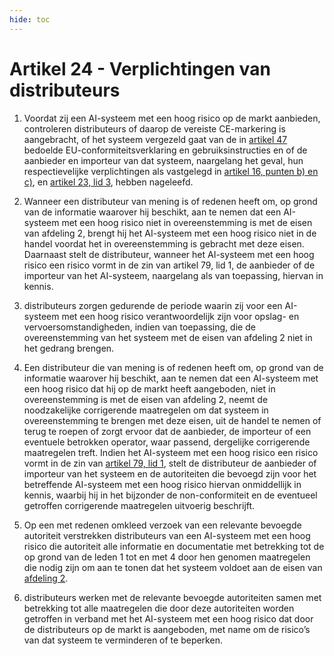 ```yaml
---
hide: toc
---
```

# Artikel 24 - Verplichtingen van distributeurs

1. Voordat zij een AI-systeem met een hoog risico op de markt aanbieden, controleren distributeurs of daarop de vereiste CE-markering is aangebracht, of het systeem vergezeld gaat van de in [artikel 47](../afdeling-5/a47.md) bedoelde EU-conformiteitsverklaring en gebruiksinstructies en of de aanbieder en importeur van dat systeem, naargelang het geval, hun respectievelijke verplichtingen als vastgelegd in [artikel 16, punten b) en c)](a16.md), en [artikel 23, lid 3](a23.md), hebben nageleefd.

2. Wanneer een distributeur van mening is of redenen heeft om, op grond van de informatie waarover hij beschikt, aan te nemen dat een AI-systeem met een hoog risico niet in overeenstemming is met de eisen van afdeling 2, brengt hij het AI-systeem met een hoog risico niet in de handel voordat het in overeenstemming is gebracht met deze eisen. Daarnaast stelt de distributeur, wanneer het AI-systeem met een hoog risico een risico vormt in de zin van artikel 79, lid 1, de aanbieder of de importeur van het AI-systeem, naargelang als van toepassing, hiervan in kennis.

3. distributeurs zorgen gedurende de periode waarin zij voor een AI-systeem met een hoog risico verantwoordelijk zijn voor opslag- en vervoersomstandigheden, indien van toepassing, die de overeenstemming van het systeem met de eisen van afdeling 2 niet in het gedrang brengen.

4. Een distributeur die van mening is of redenen heeft om, op grond van de informatie waarover hij beschikt, aan te nemen dat een AI-systeem met een hoog risico dat hij op de markt heeft aangeboden, niet in overeenstemming is met de eisen van afdeling 2, neemt de noodzakelijke corrigerende maatregelen om dat systeem in overeenstemming te brengen met deze eisen, uit de handel te nemen of terug te roepen of zorgt ervoor dat de aanbieder, de importeur of een eventuele betrokken operator, waar passend, dergelijke corrigerende maatregelen treft. Indien het AI-systeem met een hoog risico een risico vormt in de zin van [artikel 79, lid 1](../../hoofdstuk-9/afdeling-3/a79.md), stelt de distributeur de aanbieder of importeur van het systeem en de autoriteiten die bevoegd zijn voor het betreffende AI-systeem met een hoog risico hiervan onmiddellijk in kennis, waarbij hij in het bijzonder de non-conformiteit en de eventueel getroffen corrigerende maatregelen uitvoerig beschrijft.

5. Op een met redenen omkleed verzoek van een relevante bevoegde autoriteit verstrekken distributeurs van een AI-systeem met een hoog risico die autoriteit alle informatie en documentatie met betrekking tot de op grond van de leden 1 tot en met 4 door hen genomen maatregelen die nodig zijn om aan te tonen dat het systeem voldoet aan de eisen van [afdeling 2](../afdeling-2/a8.md).

6. distributeurs werken met de relevante bevoegde autoriteiten samen met betrekking tot alle maatregelen die door deze autoriteiten worden getroffen in verband met het AI-systeem met een hoog risico dat door de distributeurs op de markt is aangeboden, met name om de risico’s van dat systeem te verminderen of te beperken.
